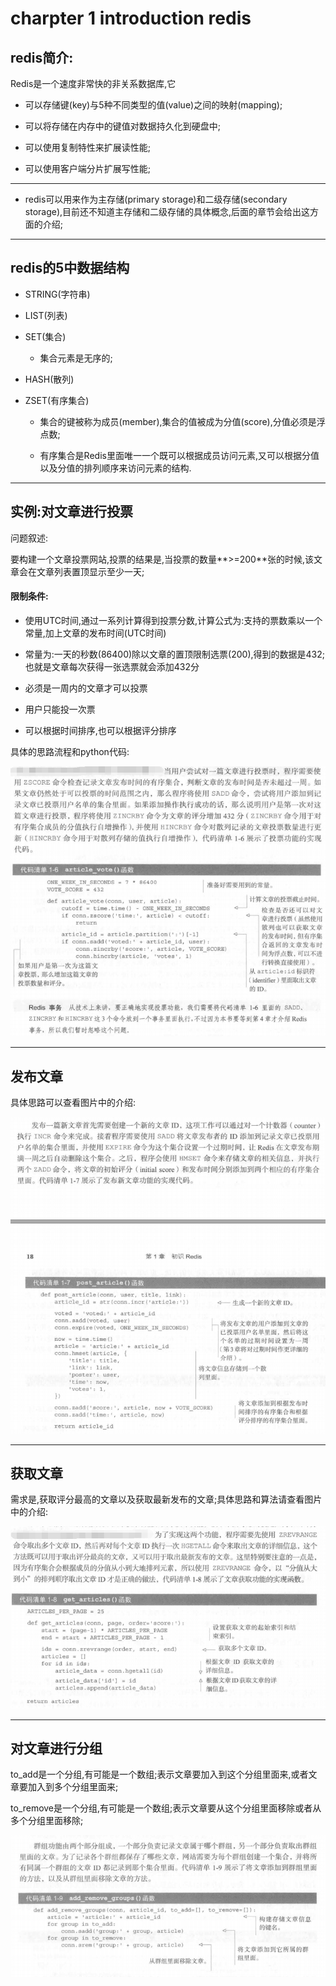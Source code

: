 # charpter 1 introduction redis

## redis简介:
Redis是一个速度非常快的非关系数据库,它

 * 可以存储键(key)与5种不同类型的值(value)之间的映射(mapping);

 * 可以将存储在内存中的键值对数据持久化到硬盘中;

 * 可以使用复制特性来扩展读性能;

 * 可以使用客户端分片扩展写性能;

---



 * redis可以用来作为主存储(primary storage)和二级存储(secondary storage),目前还不知道主存储和二级存储的具体概念,后面的章节会给出这方面的介绍;


---

## redis的5中数据结构

* STRING(字符串)

* LIST(列表)

* SET(集合)
	
	* 集合元素是无序的;

* HASH(散列)

* ZSET(有序集合)

	* 集合的键被称为成员(member),集合的值被成为分值(score),分值必须是浮点数;

	* 有序集合是Redis里面唯一一个既可以根据成员访问元素,又可以根据分值以及分值的排列顺序来访问元素的结构.

---

## 实例:对文章进行投票

问题叙述:

要构建一个文章投票网站,投票的结果是,当投票的数量**>=200**张的时候,该文章会在文章列表置顶显示至少一天;

#### 限制条件:

* 使用UTC时间,通过一系列计算得到投票分数,计算公式为:支持的票数乘以一个常量,加上文章的发布时间(UTC时间)

* 常量为:一天的秒数(86400)除以文章的置顶限制选票(200),得到的数据是432;也就是文章每次获得一张选票就会添加432分

* 必须是一周内的文章才可以投票

* 用户只能投一次票

* 可以根据时间排序,也可以根据评分排序

具体的思路流程和python代码:

![投票流程](img/figure2.png "投票流程")

---

## 发布文章

具体思路可以查看图片中的介绍:

![发布文章](img/figure3.png "发布文章")

---

## 获取文章

需求是,获取评分最高的文章以及获取最新发布的文章;具体思路和算法请查看图片中的介绍:

![获取文章](img/figure4.png "获取文章")

---

## 对文章进行分组

to_add是一个分组,有可能是一个数组;表示文章要加入到这个分组里面来,或者文章要加入到多个分组里面来;

to_remove是一个分组,有可能是一个数组;表示文章要从这个分组里面移除或者从多个分组里面移除;

![文章添加分组或者移除分组](img/figure5.png "分组管理")





